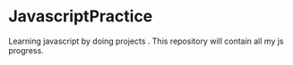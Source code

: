 # JavascriptPractice
Learning javascript by doing  projects . This repository will contain all my js progress.
